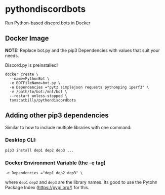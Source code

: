 # pythondiscordbots
Run Python-based discord bots in Docker

<h2> Docker Image</h2>
<strong>NOTE:</strong> Replace bot.py and the pip3 Dependencies with values that suit your needs.

Discord.py is preinstalled!


```
docker create \
  --name=PythonBot \
  -e BOTFileName=bot.py \
  -e Dependencies ="pytz simplejson requests pythonping iperf3" \
  -v /path/to/bot:/mnt/bot \
  --restart unless-stopped \
  tomscatbilly/pythondiscordbots
```

<h2> Adding other pip3 dependencies </h2>
Similar to how to include multiple libraries with one command:
<h3>Desktop CLI: </h3>

```
pip3 install dep1 dep2 dep3 ...
```

<h3>Docker Environment Variable (the -e tag)</h3>

```
-e Dependencies ="dep1 dep2 dep3" \
```

where `dep1` `dep2` and `dep3` are the library names. Its good to use the Pytohn Package Index (https://pypi.org/) for this.
